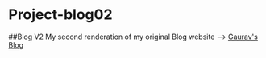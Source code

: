# Project-blog02
##Blog V2
My second renderation of my original Blog website --> [Gaurav's Blog](https://malikgaurav626.github.io)
